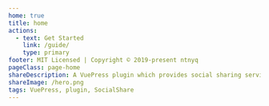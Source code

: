```yaml
---
home: true
title: home
actions:
  - text: Get Started
    link: /guide/
    type: primary
footer: MIT Licensed | Copyright © 2019-present ntnyq
pageClass: page-home
shareDescription: A VuePress plugin which provides social sharing services
shareImage: /hero.png
tags: VuePress, plugin, SocialShare
---
```


<SocialShare 
  :networks="[
    'qrcode', 
    'wechat', 
    'qq', 
    'twitter', 
    'facebook', 
    'weibo', 
    'email', 
    'pinterest'
  ]"
/>
